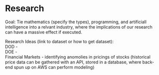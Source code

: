 # Research
Goal: Tie mathematics (specify the types), programming, and artificiall intelligence into a relvant industry, where the implications of our research can have a massive effect if executed.


Research Ideas (link to dataset or how to get dataset):
<br>
DOD -
<br>
DOE - 
<br>
Financial Markets - identifying anomolies in pricings of stocks (historical price data can be gathered with an API, stored in a database, where back-end spun up on AWS can perform modeling)
